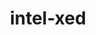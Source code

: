 ---
title: "intel-xed"
layout: cache
categories: [package, develop]
meta: {"versions": ["2022.10.11", "2023.06.07"], "compilers": ["gcc@=11.1.0"], "oss": ["ubuntu20.04"], "platforms": ["linux"], "targets": ["x86_64_v3"], "stacks": ["e4s", "root"], "num_specs": 5, "num_specs_by_stack": {"root": 5, "e4s": 5}}
spec_details: [{"hash": "zi2krdvxlxfbbtzy65qwbvnihl2t32gi", "compiler": "gcc@=11.1.0", "versions": ["2023.06.07"], "os": "ubuntu20.04", "platform": "linux", "target": "x86_64_v3", "variants": ["build_system=generic", "~debug", "+pic"], "stacks": ["root", "e4s"], "size": "-", "tarball": "https://binaries.spack.io/develop/build_cache/linux-ubuntu20.04-x86_64_v3/gcc-11.1.0/intel-xed-2023.06.07/linux-ubuntu20.04-x86_64_v3-gcc-11.1.0-intel-xed-2023.06.07-zi2krdvxlxfbbtzy65qwbvnihl2t32gi.spack"}, {"hash": "xr7kompqqoozwenwfogaa5yuhfrhlzhd", "compiler": "gcc@=11.1.0", "versions": ["2023.06.07"], "os": "ubuntu20.04", "platform": "linux", "target": "x86_64_v3", "variants": ["build_system=generic", "~debug", "+pic"], "stacks": ["root", "e4s"], "size": "-", "tarball": "https://binaries.spack.io/develop/build_cache/linux-ubuntu20.04-x86_64_v3/gcc-11.1.0/intel-xed-2023.06.07/linux-ubuntu20.04-x86_64_v3-gcc-11.1.0-intel-xed-2023.06.07-xr7kompqqoozwenwfogaa5yuhfrhlzhd.spack"}, {"hash": "zko2itqj7hs6ceh4nty4y7rc3v6qmdqg", "compiler": "gcc@=11.1.0", "versions": ["2022.10.11"], "os": "ubuntu20.04", "platform": "linux", "target": "x86_64_v3", "variants": ["build_system=generic", "~debug", "+pic"], "stacks": ["root", "e4s"], "size": "-", "tarball": "https://binaries.spack.io/develop/build_cache/linux-ubuntu20.04-x86_64_v3/gcc-11.1.0/intel-xed-2022.10.11/linux-ubuntu20.04-x86_64_v3-gcc-11.1.0-intel-xed-2022.10.11-zko2itqj7hs6ceh4nty4y7rc3v6qmdqg.spack"}, {"hash": "ykdb2lais4n2xqgnpem6pvxqnz5olppz", "compiler": "gcc@=11.1.0", "versions": ["2023.06.07"], "os": "ubuntu20.04", "platform": "linux", "target": "x86_64_v3", "variants": ["build_system=generic", "~debug", "+pic"], "stacks": ["root", "e4s"], "size": "-", "tarball": "https://binaries.spack.io/develop/build_cache/linux-ubuntu20.04-x86_64_v3/gcc-11.1.0/intel-xed-2023.06.07/linux-ubuntu20.04-x86_64_v3-gcc-11.1.0-intel-xed-2023.06.07-ykdb2lais4n2xqgnpem6pvxqnz5olppz.spack"}, {"hash": "gow4kyyymncuqhhe7h6fwfo5vbhfwn2q", "compiler": "gcc@=11.1.0", "versions": ["2023.06.07"], "os": "ubuntu20.04", "platform": "linux", "target": "x86_64_v3", "variants": ["build_system=generic", "~debug", "+pic"], "stacks": ["root", "e4s"], "size": "-", "tarball": "https://binaries.spack.io/develop/build_cache/linux-ubuntu20.04-x86_64_v3/gcc-11.1.0/intel-xed-2023.06.07/linux-ubuntu20.04-x86_64_v3-gcc-11.1.0-intel-xed-2023.06.07-gow4kyyymncuqhhe7h6fwfo5vbhfwn2q.spack"}]
---